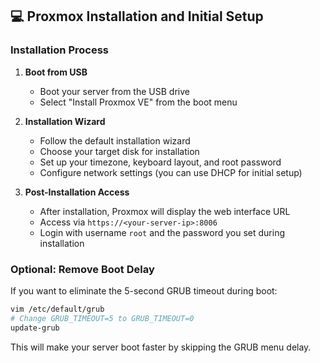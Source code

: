 ## 💻 Proxmox Installation and Initial Setup
### Installation Process
1. **Boot from USB**
   - Boot your server from the USB drive
   - Select "Install Proxmox VE" from the boot menu

2. **Installation Wizard**
   - Follow the default installation wizard
   - Choose your target disk for installation
   - Set up your timezone, keyboard layout, and root password
   - Configure network settings (you can use DHCP for initial setup)

3. **Post-Installation Access**
   - After installation, Proxmox will display the web interface URL
   - Access via `https://<your-server-ip>:8006`
   - Login with username `root` and the password you set during installation

### Optional: Remove Boot Delay
If you want to eliminate the 5-second GRUB timeout during boot:
```bash
vim /etc/default/grub
# Change GRUB_TIMEOUT=5 to GRUB_TIMEOUT=0
update-grub
```

This will make your server boot faster by skipping the GRUB menu delay.
